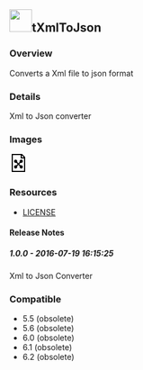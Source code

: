 ## <img src='./logo.jpg' width='40' height='40'>tXmlToJson

### Overview
Converts a Xml file to json format
### Details
Xml to Json converter
### Images
<a href='./screenshots/v_1.0.0__1.jpg'><img src='./screenshots/v_1.0.0__1.jpg' ></a>


### Resources
 * <a href=https://github.com/Chirgal/tComponents/blob/master/LICENSE>LICENSE</a>

#### Release Notes

##### 1.0.0 - 2016-07-19 16:15:25
Xml to Json Converter
### Compatible
 -  5.5 (obsolete)
 -   5.6 (obsolete)
 -   6.0 (obsolete)
 -   6.1 (obsolete)
 -   6.2 (obsolete)